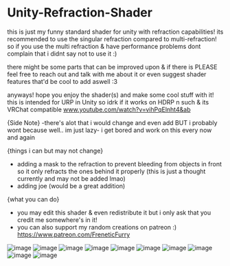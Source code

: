 # Unity-Refraction-Shader

this is just my funny standard shader for unity with refraction capabilities!
its recommended to use the singular refraction compared to multi-refraction! so if you use the multi refraction & have performance problems dont complain that i didnt say not to use it :)

there might be some parts that can be improved upon & if there is PLEASE feel free to reach out and talk with me about it or even suggest shader features that'd be cool to add aswell :3

anyways! hope you enjoy the shader(s) and make some cool stuff with it! this is intended for URP in Unity so idrk if it works on HDRP n such & its VRChat compatible
www.youtube.com/watch?v=vihPqElnht4&ab


{Side Note}
-there's alot that i would change and even add BUT i probably wont because well.. im just lazy-
i get bored and work on this every now and again

{things i can but may not change}
- adding a mask to the refraction to prevent bleeding from objects in front so it only refracts the ones behind it properly (this is just a thought currently and may not be added lmao)
- adding joe (would be a great addition)

{what you can do}
- you may edit this shader & even redistribute it but i only ask that you credit me somewhere's in it!
- you can also support my random creations on patreon :) https://www.patreon.com/FreneticFurry

![image](https://github.com/FreneticFurry/Unity-Refraction-Shader/assets/158255865/5788cced-834e-4ebe-b999-77f11de1768a)
![image](https://github.com/FreneticFurry/Unity-Refraction-Shader/assets/158255865/61c1d9ed-8812-4b37-bf94-1e6b2bc1a7d2)
![image](https://github.com/FreneticFurry/Unity-Refraction-Shader/assets/158255865/553c0e71-8b3f-4688-aeb6-bd3a904c8846)
![image](https://github.com/FreneticFurry/Unity-Refraction-Shader/assets/158255865/8074bc47-52e7-4429-b991-f2370f3b42b4)
![image](https://github.com/FreneticFurry/Unity-Refraction-Shader/assets/158255865/c23b234b-13c3-4d4a-bc49-89787b0104ca)
![image](https://github.com/FreneticFurry/Unity-Refraction-Shader/assets/158255865/bfe96546-ffb3-477a-9bb7-3ffdb144bc48)
![image](https://github.com/FreneticFurry/Unity-Refraction-Shader/assets/158255865/58f534b8-7b6e-475d-bb5a-32e1e40ea9e1)
![image](https://github.com/FreneticFurry/Unity-Refraction-Shader/assets/158255865/8b9ed5de-0fef-47aa-8e7e-9df38bd6140c)
![image](https://github.com/FreneticFurry/Unity-Refraction-Shader/assets/158255865/86e6d371-0d9b-43d7-b135-c33327b80133)
![image](https://github.com/FreneticFurry/Unity-Refraction-Shader/assets/158255865/83791f62-f2c2-473e-86c1-d41f48c9d016)
